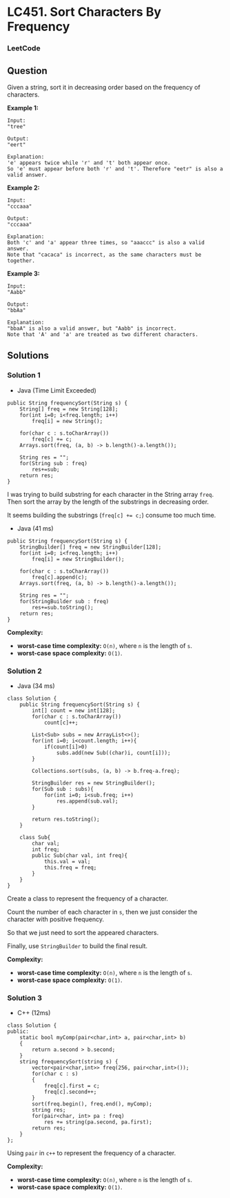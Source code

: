 # LC451. Sort Characters By Frequency

### LeetCode

## Question

Given a string, sort it in decreasing order based on the frequency of characters.

**Example 1:**

```
Input:
"tree"

Output:
"eert"

Explanation:
'e' appears twice while 'r' and 't' both appear once.
So 'e' must appear before both 'r' and 't'. Therefore "eetr" is also a valid answer.
```

**Example 2:**

```
Input:
"cccaaa"

Output:
"cccaaa"

Explanation:
Both 'c' and 'a' appear three times, so "aaaccc" is also a valid answer.
Note that "cacaca" is incorrect, as the same characters must be together.
```

**Example 3:**

```
Input:
"Aabb"

Output:
"bbAa"

Explanation:
"bbaA" is also a valid answer, but "Aabb" is incorrect.
Note that 'A' and 'a' are treated as two different characters.
```

## Solutions

### Solution 1

* Java (Time Limit Exceeded)
```
public String frequencySort(String s) {
    String[] freq = new String[128];
    for(int i=0; i<freq.length; i++)
        freq[i] = new String();
    
    for(char c : s.toCharArray())
        freq[c] += c;
    Arrays.sort(freq, (a, b) -> b.length()-a.length());
    
    String res = "";
    for(String sub : freq)
        res+=sub;
    return res;
}
```

I was trying to build substring for each character in the String array `freq`. Then sort the array by the length of the substrings in decreasing order.

It seems building the substrings (`freq[c] += c;`) consume too much time.

* Java (41 ms)
```
public String frequencySort(String s) {
    StringBuilder[] freq = new StringBuilder[128];
    for(int i=0; i<freq.length; i++)
        freq[i] = new StringBuilder();
    
    for(char c : s.toCharArray())
        freq[c].append(c);
    Arrays.sort(freq, (a, b) -> b.length()-a.length());
    
    String res = "";
    for(StringBuilder sub : freq)
        res+=sub.toString();
    return res;
}
```

**Complexity:**

* **worst-case time complexity:** `O(n)`, where `n` is the length of `s`.
* **worst-case space complexity:** `O(1)`.

### Solution 2

* Java (34 ms)
```
class Solution {
    public String frequencySort(String s) {
        int[] count = new int[128];
        for(char c : s.toCharArray())
            count[c]++;
        
        List<Sub> subs = new ArrayList<>();
        for(int i=0; i<count.length; i++){
            if(count[i]>0)
                subs.add(new Sub((char)i, count[i]));
        }
        
        Collections.sort(subs, (a, b) -> b.freq-a.freq);
        
        StringBuilder res = new StringBuilder();
        for(Sub sub : subs){
            for(int i=0; i<sub.freq; i++)
                res.append(sub.val);
        }
            
        return res.toString();
    }
    
    class Sub{
        char val;
        int freq;
        public Sub(char val, int freq){
            this.val = val;
            this.freq = freq;
        }
    }
}
```

Create a class to represent the frequency of a character. 

Count the number of each character in `s`, then we just consider the character with positive frequency. 

So that we just need to sort the appeared characters.

Finally, use `StringBuilder` to build the final result.

**Complexity:**

* **worst-case time complexity:** `O(n)`, where `n` is the length of `s`.
* **worst-case space complexity:** `O(1)`.

### Solution 3

* C++ (12ms)
```
class Solution {
public:
    static bool myComp(pair<char,int> a, pair<char,int> b)
    {
        return a.second > b.second;
    }
    string frequencySort(string s) {
        vector<pair<char,int>> freq(256, pair<char,int>());
        for(char c : s)
        {
            freq[c].first = c;
            freq[c].second++;
        }
        sort(freq.begin(), freq.end(), myComp);
        string res;
        for(pair<char, int> pa : freq)
            res += string(pa.second, pa.first);
        return res;
    }
};
```

Using `pair` in `c++` to represent the frequency of a character. 

**Complexity:**

* **worst-case time complexity:** `O(n)`, where `n` is the length of `s`.
* **worst-case space complexity:** `O(1)`.